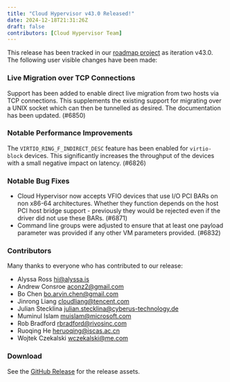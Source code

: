 ```yaml
---
title: "Cloud Hypervisor v43.0 Released!"
date: 2024-12-18T21:31:26Z
draft: false
contributors: [Cloud Hypervisor Team]
---
```

This release has been tracked in our [roadmap
project](https://github.com/orgs/cloud-hypervisor/projects/6) as iteration
v43.0. The following user visible changes have been made:

### Live Migration over TCP Connections

Support has been added to enable direct live migration from two hosts via TCP
connections. This supplements the existing support for migrating over a UNIX
socket which can then be tunnelled as desired. The documentation has been
updated. (#6850)

### Notable Performance Improvements

The `VIRTIO_RING_F_INDIRECT_DESC` feature has been enabled for `virtio-block`
devices. This significantly increases the throughput of the devices with a
small negative impact on latency. (#6826)

### Notable Bug Fixes

* Cloud Hypervisor now accepts VFIO devices that use I/O PCI BARs on non x86-64
  architectures. Whether they function depends on the host PCI host bridge
  support - previously they would be rejected even if the driver did not use
  these BARs. (#6871)
* Command line groups were adjusted to ensure that at least one payload
  parameter was provided if any other VM parameters provided. (#6832)

### Contributors

Many thanks to everyone who has contributed to our release:

* Alyssa Ross <hi@alyssa.is>
* Andrew Consroe <aconz2@gmail.com>
* Bo Chen <bo.arvin.chen@gmail.com>
* Jinrong Liang <cloudliang@tencent.com>
* Julian Stecklina <julian.stecklina@cyberus-technology.de>
* Muminul Islam <muislam@microsoft.com>
* Rob Bradford <rbradford@rivosinc.com>
* Ruoqing He <heruoqing@iscas.ac.cn>
* Wojtek Czekalski <wczekalski@me.com>

### Download
 See the <a href="https://github.com/cloud-hypervisor/cloud-hypervisor/releases/tag/v43.0">GitHub Release</a> for the release assets.
